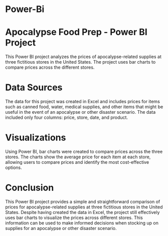 # Power-Bi
# Apocalypse Food Prep - Power BI Project
This Power BI project analyzes the prices of apocalypse-related supplies at three fictitious stores in the United States. The project uses bar charts to compare prices across the different stores.

# Data Sources
The data for this project was created in Excel and includes prices for items such as canned food, water, medical supplies, and other items that might be useful in the event of an apocalypse or other disaster scenario. The data included only four columns: price, store, date, and product.

# Visualizations
Using Power BI, bar charts were created to compare prices across the three stores. The charts show the average price for each item at each store, allowing users to compare prices and identify the most cost-effective options.

# Conclusion
This Power BI project provides a simple and straightforward comparison of prices for apocalypse-related supplies at three fictitious stores in the United States. Despite having created the data in Excel, the project still effectively uses bar charts to visualize the prices across different stores. This information can be used to make informed decisions when stocking up on supplies for an apocalypse or other disaster scenario.

